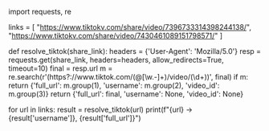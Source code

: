 import requests, re

links = [
    "https://www.tiktokv.com/share/video/7396733314398244138/",
    "https://www.tiktokv.com/share/video/7430461089151798571/"
]

def resolve_tiktok(share_link):
    headers = {'User-Agent': 'Mozilla/5.0'}
    resp = requests.get(share_link, headers=headers, allow_redirects=True, timeout=10)
    final = resp.url
    m = re.search(r'(https?://www\.tiktok\.com/(@[\w\.-]+)/video/(\d+))', final)
    if m:
        return {'full_url': m.group(1), 'username': m.group(2), 'video_id': m.group(3)}
    return {'full_url': final, 'username': None, 'video_id': None}

for url in links:
    result = resolve_tiktok(url)
    print(f"{url} → {result['username']}, {result['full_url']}")

<!--
**x0-akm7/X0-akm7** is a ✨ _special_ ✨ repository because its `README.md` (this file) appears on your GitHub profile.

Here are some ideas to get you started:

- 🔭 I’m currently working on learning coding
- 🌱 I’m currently learning more about coding for fun
- 👯 I’m looking to collaborate on new to this wouldn't be much help at the moment 
- 🤔 I’m looking for help with coding in general
- 💬 Ask me about anything
- 📫 How to reach me:here in GitHub sent me a message 
- 😄 Pronouns:She/her
- ⚡ Fun fact: I have 3 cats and a bearded dragon
-->
